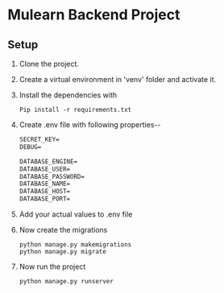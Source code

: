 # Mulearn Backend Project

## Setup

1) Clone the project.
2) Create a virtual environment in 'venv' folder and activate it.
3) Install the dependencies with
    ```commandline
    Pip install -r requirements.txt
    ```

4) Create .env file with following properties--
    ```markdown
    SECRET_KEY=
    DEBUG=

    DATABASE_ENGINE=
    DATABASE_USER=
    DATABASE_PASSWORD=
    DATABASE_NAME=
    DATABASE_HOST=
    DATABASE_PORT=
    ```

5) Add your actual values to .env file
6) Now create the migrations
   ```commandline
   python manage.py makemigrations
   python manage.py migrate
   ```
7) Now run the project
   ```commandline
   python manage.py runserver
   ```
